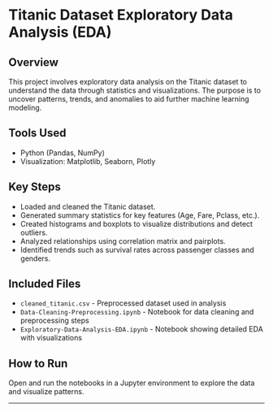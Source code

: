 # Titanic Dataset Exploratory Data Analysis (EDA)

## Overview
This project involves exploratory data analysis on the Titanic dataset to understand the data through statistics and visualizations. The purpose is to uncover patterns, trends, and anomalies to aid further machine learning modeling.

## Tools Used
- Python (Pandas, NumPy)
- Visualization: Matplotlib, Seaborn, Plotly

## Key Steps
- Loaded and cleaned the Titanic dataset.
- Generated summary statistics for key features (Age, Fare, Pclass, etc.).
- Created histograms and boxplots to visualize distributions and detect outliers.
- Analyzed relationships using correlation matrix and pairplots.
- Identified trends such as survival rates across passenger classes and genders.

## Included Files
- `cleaned_titanic.csv` - Preprocessed dataset used in analysis
- `Data-Cleaning-Preprocessing.ipynb` - Notebook for data cleaning and preprocessing steps
- `Exploratory-Data-Analysis-EDA.ipynb` - Notebook showing detailed EDA with visualizations

## How to Run
Open and run the notebooks in a Jupyter environment to explore the data and visualize patterns.

---



